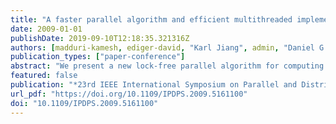 ```yaml
---
title: "A faster parallel algorithm and efficient multithreaded implementations for evaluating betweenness centrality on massive datasets"
date: 2009-01-01
publishDate: 2019-09-10T12:18:35.321316Z
authors: [madduri-kamesh, ediger-david, "Karl Jiang", admin, "Daniel G. Chavarría-Miranda"]
publication_types: ["paper-conference"]
abstract: "We present a new lock-free parallel algorithm for computing betweenness centrality of massive complex networks that achieves better spatial locality compared with previous approaches. Betweenness centrality is a key kernel in analyzing the importance of vertices (or edges) in applications ranging from social networks, to power grids, to the influence of jazz musicians, and is also incorporated into the DARPA HPCS SSCA#2, a benchmark extensively used to evaluate the performance of emerging high-performance computing architectures for graph analytics. We design an optimized implementation of betweenness centrality for the massively multithreaded Cray XMT system with the Thread-storm processor. For a small-world network of 268 million vertices and 2.147 billion edges, the 16-processor XMT system achieves a TEPS rate (an algorithmic performance count for the number of edges traversed per second) of 160 million per second, which corresponds to more than a 2times performance improvement over the previous parallel implementation. We demonstrate the applicability of our implementation to analyze massive real-world datasets by computing approximate betweenness centrality for the large IMDb movie-actor network."
featured: false
publication: "*23rd IEEE International Symposium on Parallel and Distributed Processing, IPDPS 2009, Rome, Italy, May 23-29, 2009*"
url_pdf: "https://doi.org/10.1109/IPDPS.2009.5161100"
doi: "10.1109/IPDPS.2009.5161100"
---
```



